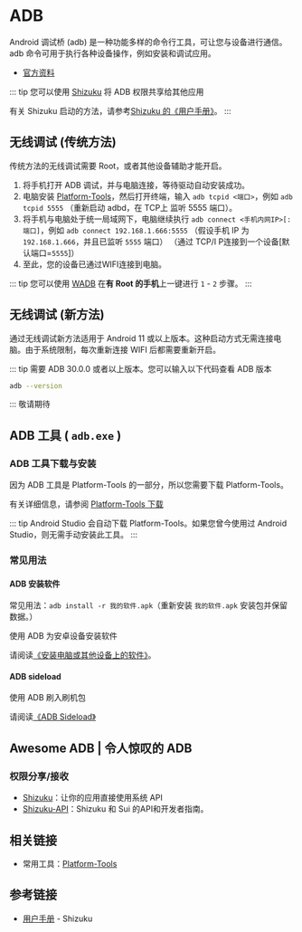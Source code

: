 # ADB

Android 调试桥 (adb) 是一种功能多样的命令行工具，可让您与设备进行通信。adb 命令可用于执行各种设备操作，例如安装和调试应用。

* [官方资料](https://developer.android.google.cn/studio/command-line/adb?hl=zh_cn)

::: tip
您可以使用 [Shizuku][Shizuku] 将 ADB 权限共享给其他应用

有关 Shizuku 启动的方法，请参考[Shizuku 的《用户手册》](https://shizuku.rikka.app/zh-hans/guide/setup/)。
:::

## 无线调试 (传统方法)

传统方法的无线调试需要 Root，或者其他设备辅助才能开启。

1. 将手机打开 ADB 调试，并与电脑连接，等待驱动自动安装成功。
2. 电脑安装 [Platform-Tools][PlatformTools]，然后打开终端，输入 `adb tcpid <端口>`，例如 `adb tcpid 5555`
    （重新启动 adbd，在 TCP上 监听 5555 端口）。
3. 将手机与电脑处于统一局域网下，电脑继续执行 `adb connect <手机内网IP>[:端口]`，例如 `adb connect 192.168.1.666:5555`
    （假设手机 IP 为 `192.168.1.666`，并且已监听 `5555` 端口）
    （通过 TCP/I P连接到一个设备\[默认端口=`5555`\]）
4. 至此，您的设备已通过WIFI连接到电脑。

::: tip
您可以使用 [WADB][WADB] 在**有 Root 的手机**上一键进行 `1` - `2` 步骤。
:::

## 无线调试 (新方法)

通过无线调试新方法适用于 Android 11 或以上版本。这种启动方式无需连接电脑。由于系统限制，每次重新连接 WIFI 后都需要重新开启。

::: tip
需要 ADB 30.0.0 或者以上版本。您可以输入以下代码查看 ADB 版本

```bash
adb --version
```

:::
敬请期待

## ADB 工具 ( `adb.exe` )

### ADB 工具下载与安装

因为 ADB 工具是 Platform-Tools 的一部分，所以您需要下载 Platform-Tools。

有关详细信息，请参阅 [Platform-Tools 下载](/tools/platform-tools.md#platform-tools-下载)

::: tip
Android Studio 会自动下载 Platform-Tools。如果您曾今使用过 Android Studio，则无需手动安装此工具。
:::

### 常见用法

#### ADB 安装软件

常见用法：`adb install -r 我的软件.apk`（重新安装 `我的软件.apk` 安装包并保留数据。）

使用 ADB 为安卓设备安装软件

请阅读[《安装电脑或其他设备上的软件》][adb安装软件]。

#### ADB sideload

使用 ADB 刷入刷机包

请阅读[《ADB Sideload》](/fast/flash/system.md#adb-sideload)

[adb安装软件]: ../../installApk/index.md#安装电脑或其他设备上的软件

## Awesome ADB | 令人惊叹的 ADB

<!--@include: ./awesome.md -->

### 权限分享/接收

* [Shizuku][Shizuku]：让你的应用直接使用系统 API <Badge type="tip" text="APP" />
* [Shizuku-API](https://github.com/RikkaApps/Shizuku-API)：Shizuku 和 Sui 的API和开发者指南。 <Badge type="tip" text="支持库" />

## 相关链接

* 常用工具：[Platform-Tools][PlatformTools]

[PlatformTools]: /tools/platform-tools.md
[WADB]: https://github.com/RikkaApps/WADB
[Shizuku]: https://shizuku.rikka.app/zh-hans/

## 参考链接

* [用户手册](https://shizuku.rikka.app/zh-hans/guide/setup/) - Shizuku
